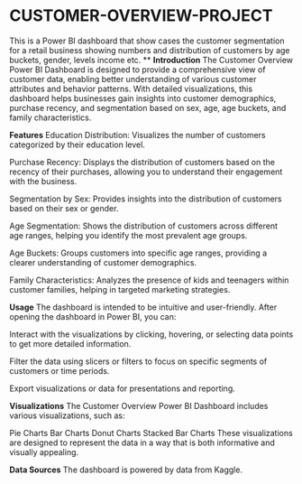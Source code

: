 # CUSTOMER-OVERVIEW-PROJECT
This is a Power BI dashboard that show cases the customer segmentation for a retail business showing numbers and distribution of customers by age buckets, gender, levels income etc.
**
**Introduction**
The Customer Overview Power BI Dashboard is designed to provide a comprehensive view of customer data, enabling better understanding of various customer attributes and behavior patterns. With detailed visualizations, this dashboard helps businesses gain insights into customer demographics, purchase recency, and segmentation based on sex, age, age buckets, and family characteristics.

**Features**
Education Distribution: Visualizes the number of customers categorized by their education level.

Purchase Recency: Displays the distribution of customers based on the recency of their purchases, allowing you to understand their engagement with the business.

Segmentation by Sex: Provides insights into the distribution of customers based on their sex or gender.

Age Segmentation: Shows the distribution of customers across different age ranges, helping you identify the most prevalent age groups.

Age Buckets: Groups customers into specific age ranges, providing a clearer understanding of customer demographics.

Family Characteristics: Analyzes the presence of kids and teenagers within customer families, helping in targeted marketing strategies.

**Usage**
The dashboard is intended to be intuitive and user-friendly. After opening the dashboard in Power BI, you can:

Interact with the visualizations by clicking, hovering, or selecting data points to get more detailed information.

Filter the data using slicers or filters to focus on specific segments of customers or time periods.

Export visualizations or data for presentations and reporting.

**Visualizations**
The Customer Overview Power BI Dashboard includes various visualizations, such as:

Pie Charts
Bar Charts
Donut Charts
Stacked Bar Charts
These visualizations are designed to represent the data in a way that is both informative and visually appealing.

**Data Sources**
The dashboard is powered by data from Kaggle. 
